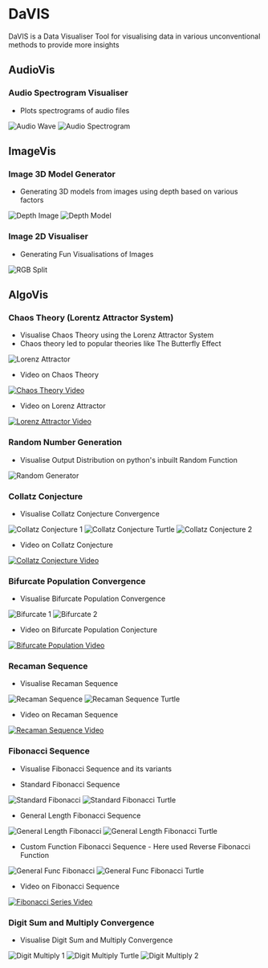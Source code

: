 # DaVIS
 DaVIS is a Data Visualiser Tool for visualising data in various unconventional methods to provide more insights

## AudioVis
### Audio Spectrogram Visualiser
   - Plots spectrograms of audio files
   
   ![Audio Wave](https://github.com/KausikN/DaVIS/blob/master/AudioVis/GeneratedVisualisations/AudioSpectrogram_AudioWave.png)
   ![Audio Spectrogram](https://github.com/KausikN/DaVIS/blob/master/AudioVis/GeneratedVisualisations/AudioSpectrogram_Spectrogram.png)
   
## ImageVis
### Image 3D Model Generator
   - Generating 3D models from images using depth based on various factors
   
   ![Depth Image](https://github.com/KausikN/DaVIS/blob/master/ImageVis/GeneratedVisualisations/Image3DVis_DepthImage.png)
   ![Depth Model](https://github.com/KausikN/DaVIS/blob/master/ImageVis/GeneratedVisualisations/Image3DVis_DepthImageModel.PNG)

### Image 2D Visualiser
   - Generating Fun Visualisations of Images
   
   ![RGB Split](https://github.com/KausikN/DaVIS/blob/master/ImageVis/GeneratedVisualisations/Image2DVis_RGBChannelSplit.png)

## AlgoVis
### Chaos Theory (Lorentz Attractor System)
   - Visualise Chaos Theory using the Lorenz Attractor System
   - Chaos theory led to popular theories like The Butterfly Effect
   
   ![Lorenz Attractor](https://github.com/KausikN/DaVIS/blob/master/AlgoVis/GeneratedVisualisations/LorenzAttractor.gif)
   
   - Video on Chaos Theory
   
   [![Chaos Theory Video](https://img.youtube.com/vi/fDek6cYijxI/0.jpg)](https://www.youtube.com/watch?v=fDek6cYijxI)

   - Video on Lorenz Attractor
   
   [![Lorenz Attractor Video](https://img.youtube.com/vi/VjP90rwpBwU/0.jpg)](https://www.youtube.com/watch?v=VjP90rwpBwU)

### Random Number Generation
   - Visualise Output Distribution on python's inbuilt Random Function
   
   ![Random Generator](https://github.com/KausikN/DaVIS/blob/master/AlgoVis/GeneratedVisualisations/RandomGen_GIF.gif)
   
### Collatz Conjecture
   - Visualise Collatz Conjecture Convergence
   
   ![Collatz Conjecture 1](https://github.com/KausikN/DaVIS/blob/master/AlgoVis/GeneratedVisualisations/CollatzConjecture_ConvergenceSingleValue.png)
   ![Collatz Conjecture Turtle](https://github.com/KausikN/DaVIS/blob/master/AlgoVis/GeneratedVisualisations/CollatzConjecture_ConvergenceTurtle.PNG)
   ![Collatz Conjecture 2](https://github.com/KausikN/DaVIS/blob/master/AlgoVis/GeneratedVisualisations/CollatzConjecture_ConvergenceItersCount.png)
   
   - Video on Collatz Conjecture
   
   [![Collatz Conjecture Video](https://img.youtube.com/vi/5mFpVDpKX70/0.jpg)](https://www.youtube.com/watch?v=5mFpVDpKX70)
   
### Bifurcate Population Convergence
   - Visualise Bifurcate Population Convergence
   
   ![Bifurcate 1](https://github.com/KausikN/DaVIS/blob/master/AlgoVis/GeneratedVisualisations/Bifurcation_PopulationConvergence.png)
   ![Bifurcate 2](https://github.com/KausikN/DaVIS/blob/master/AlgoVis/GeneratedVisualisations/Bifurcation_BifurcationPlot.png)
      
   - Video on Bifurcate Population Conjecture
   
   [![Bifurcate Population Video](https://img.youtube.com/vi/ovJcsL7vyrk/0.jpg)](https://www.youtube.com/watch?v=ovJcsL7vyrk)

### Recaman Sequence
   - Visualise Recaman Sequence
   
   ![Recaman Sequence](https://github.com/KausikN/DaVIS/blob/master/AlgoVis/GeneratedVisualisations/Recaman_Sequence.png)
   ![Recaman Sequence Turtle](https://github.com/KausikN/DaVIS/blob/master/AlgoVis/GeneratedVisualisations/Recaman_SequenceTurtle.PNG)
      
   - Video on Recaman Sequence
   
   [![Recaman Sequence Video](https://img.youtube.com/vi/FGC5TdIiT9U/0.jpg)](https://www.youtube.com/watch?v=FGC5TdIiT9U)

### Fibonacci Sequence
   - Visualise Fibonacci Sequence and its variants
   
   - Standard Fibonacci Sequence

   ![Standard Fibonacci](https://github.com/KausikN/DaVIS/blob/master/AlgoVis/GeneratedVisualisations/Fibonacci_Standard.png)
   ![Standard Fibonacci Turtle](https://github.com/KausikN/DaVIS/blob/master/AlgoVis/GeneratedVisualisations/Fibonacci_StandardTurtle.PNG)

   - General Length Fibonacci Sequence

   ![General Length Fibonacci](https://github.com/KausikN/DaVIS/blob/master/AlgoVis/GeneratedVisualisations/Fibonacci_GenericLength.png)
   ![General Length Fibonacci Turtle](https://github.com/KausikN/DaVIS/blob/master/AlgoVis/GeneratedVisualisations/Fibonacci_GenericLengthTurtle.PNG)

   - Custom Function Fibonacci Sequence - Here used Reverse Fibonacci Function

   ![General Func Fibonacci](https://github.com/KausikN/DaVIS/blob/master/AlgoVis/GeneratedVisualisations/Fibonacci_GenericFunc.png)
   ![General Func Fibonacci Turtle](https://github.com/KausikN/DaVIS/blob/master/AlgoVis/GeneratedVisualisations/Fibonacci_GenericFuncTurtle.PNG)

   - Video on Fibonacci Sequence
   
   [![Fibonacci Series Video](https://img.youtube.com/vi/SjSHVDfXHQ4/0.jpg)](https://www.youtube.com/watch?v=SjSHVDfXHQ4)
   
### Digit Sum and Multiply Convergence
   - Visualise Digit Sum and Multiply Convergence
   
   ![Digit Multiply 1](https://github.com/KausikN/DaVIS/blob/master/AlgoVis/GeneratedVisualisations/DigitMultiply_ConvergenceSingleValue.png)
   ![Digit Multiply Turtle](https://github.com/KausikN/DaVIS/blob/master/AlgoVis/GeneratedVisualisations/DigitMultiply_ConvergenceTurtle.PNG)
   ![Digit Multiply 2](https://github.com/KausikN/DaVIS/blob/master/AlgoVis/GeneratedVisualisations/DigitMultiply_ConvergenceItersCount.png)
